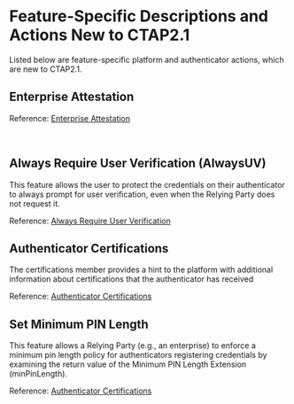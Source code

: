 #  Feature-Specific Descriptions and Actions New to CTAP2.1

Listed below are feature-specific platform and authenticator actions, which are new to CTAP2.1.
<br />

## Enterprise Attestation

Reference: [Enterprise Attestation](https://fidoalliance.org/specs/fido-v2.1-ps-20210615/fido-client-to-authenticator-protocol-v2.1-ps-20210615.html#sctn-feature-descriptions-enterp-attstn)

<br />

## Always Require User Verification (AlwaysUV)

 
This feature allows the user to protect the credentials on their authenticator to always prompt for user verification, even when the Relying Party does not request it.

Reference: [Always Require User Verification](https://fidoalliance.org/specs/fido-v2.1-ps-20210615/fido-client-to-authenticator-protocol-v2.1-ps-20210615.html#sctn-feature-descriptions-alwaysUv)
<br />

## Authenticator Certifications

The certifications member provides a hint to the platform with additional information about certifications that the authenticator has received

Reference: [Authenticator Certifications](https://fidoalliance.org/specs/fido-v2.1-ps-20210615/fido-client-to-authenticator-protocol-v2.1-ps-20210615.html#sctn-feature-descriptions-certifications)
<br />

## Set Minimum PIN Length

This feature allows a Relying Party (e.g., an enterprise) to enforce a minimum pin length policy for authenticators registering credentials by examining the return value of the Minimum PIN Length Extension (minPinLength).

Reference: [Authenticator Certifications](https://fidoalliance.org/specs/fido-v2.1-ps-20210615/fido-client-to-authenticator-protocol-v2.1-ps-20210615.html#sctn-feature-descriptions-minPinLength)
